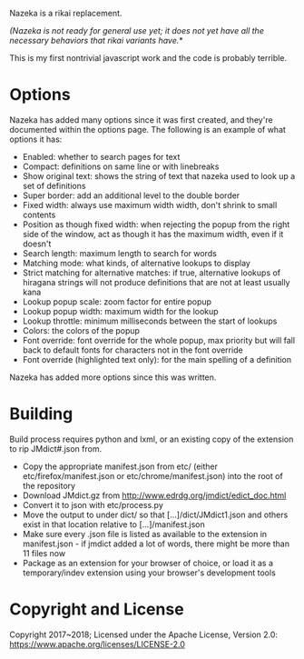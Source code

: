 Nazeka is a rikai replacement.

*(Nazeka is not ready for general use yet; it does not yet have all the necessary behaviors that rikai variants have.**

This is my first nontrivial javascript work and the code is probably terrible.

# Options

Nazeka has added many options since it was first created, and they're documented within the options page. The following is an example of what options it has:

- Enabled: whether to search pages for text
- Compact: definitions on same line or with linebreaks
- Show original text: shows the string of text that nazeka used to look up a set of definitions
- Super border: add an additional level to the double border
- Fixed width: always use maximum width width, don't shrink to small contents
- Position as though fixed width: when rejecting the popup from the right side of the window, act as though it has the maximum width, even if it doesn't
- Search length: maximum length to search for words
- Matching mode: what kinds, of alternative lookups to display
- Strict matching for alternative matches: if true, alternative lookups of hiragana strings will not produce definitions that are not at least usually kana
- Lookup popup scale: zoom factor for entire popup
- Lookup popup width: maximum width for the lookup
- Lookup throttle: minimum milliseconds between the start of lookups
- Colors: the colors of the popup
- Font override: font override for the whole popup, max priority but will fall back to default fonts for characters not in the font override
- Font override (highlighted text only): for the main spelling of a definition

Nazeka has added more options since this was written.

# Building

Build process requires python and lxml, or an existing copy of the extension to rip JMdict#.json from.

- Copy the appropriate manifest.json from etc/ (either etc/firefox/manifest.json or etc/chrome/manifest.json) into the root of the repository
- Download JMdict.gz from http://www.edrdg.org/jmdict/edict_doc.html
- Convert it to json with etc/process.py
- Move the output to under dict/ so that [...]/dict/JMdict1.json and others exist in that location relative to [...]/manifest.json
- Make sure every .json file is listed as available to the extension in manifest.json - if jmdict added a lot of words, there might be more than 11 files now
- Package as an extension for your browser of choice, or load it as a temporary/indev extension using your browser's development tools

# Copyright and License

Copyright 2017~2018; Licensed under the Apache License, Version 2.0: https://www.apache.org/licenses/LICENSE-2.0
